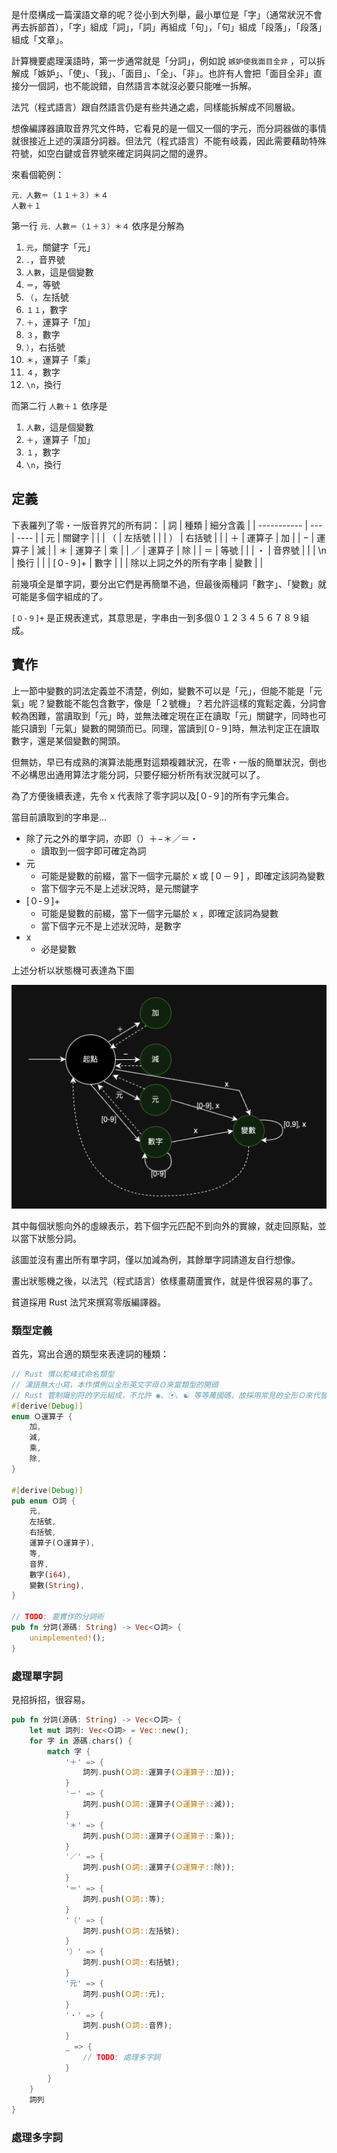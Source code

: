 是什麼構成一篇漢語文章的呢？從小到大列舉，最小單位是「字」（通常狀況不會再去拆部首），「字」組成「詞」，「詞」再組成「句」，「句」組成「段落」，「段落」組成「文章」。

計算機要處理漢語時，第一步通常就是「分詞」，例如說 `嫉妒使我面目全非` ，可以拆解成「嫉妒」、「使」、「我」、「面目」、「全」、「非」。也許有人會把「面目全非」直接分一個詞，也不能說錯，自然語言本就沒必要只能唯一拆解。

法咒（程式語言）跟自然語言仍是有些共通之處，同樣能拆解成不同層級。

想像編譯器讀取音界咒文件時，它看見的是一個又一個的字元，而分詞器做的事情就很接近上述的漢語分詞器。但法咒（程式語言）不能有岐義，因此需要藉助特殊符號，如空白鍵或音界號來確定詞與詞之間的邊界。

來看個範例：

```音界
元．人數＝（１１＋３）＊４
人數＋１
```

第一行 `元．人數＝（１＋３）＊４` 依序是分解為

1. `元`，關鍵字「元」
2. `．`，音界號
3. `人數`，這是個變數
4. `＝`，等號
5. `（`，左括號
6. `１１`，數字
7. `＋`，運算子「加」
8. `３`，數字
9. `）`，右括號
10. `＊`，運算子「乘」
11. `４`，數字
12. `\n`，換行

而第二行 `人數＋１` 依序是

1. `人數`，這是個變數
2. `＋`，運算子「加」
3. `１`，數字
4. `\n`，換行

## 定義

下表羅列了零・一版音界咒的所有詞：
| 詞           | 種類  | 細分含義 |
| ----------- | --- | ---- |
| 元           | 關鍵字 |    |
| （           | 左括號 |     |
|  ）          | 右括號 |     |
| ＋           | 運算子 | 加    |
| −           | 運算子 | 減    |
| ＊           | 運算子 | 乘    |
| ／           | 運算子 | 除    |
| ＝           | 等號  |      |
| ・           | 音界號 |      |
| \n           | 換行 |      |
| [０-９]+      | 數字  |      |
| 除以上詞之外的所有字串 | 變數  |      |

前幾項全是單字詞，要分出它們是再簡單不過，但最後兩種詞「數字」、「變數」就可能是多個字組成的了。

`[０-９]+` 是正規表達式，其意思是，字串由一到多個０１２３４５６７８９組成。

## 實作

上一節中變數的詞法定義並不清楚，例如，變數不可以是「元」，但能不能是「元氣」呢？變數能不能包含數字，像是「２號機」？若允許這樣的寬鬆定義，分詞會較為困難，當讀取到「元」時，並無法確定現在正在讀取「元」關鍵字，同時也可能只讀到「元氣」變數的開頭而已。同理，當讀到[０-９]時，無法判定正在讀取數字，還是某個變數的開頭。

但無妨，早已有成熟的演算法能應對這類複雜狀況，在零・一版的簡單狀況，倒也不必構思出通用算法才能分詞，只要仔細分析所有狀況就可以了。

為了方便後續表達，先令 x 代表除了零字詞以及[０-９]的所有字元集合。

當目前讀取到的字串是...

- 除了元之外的單字詞，亦即（）＋−＊／＝・ 
    - 讀取到一個字即可確定為詞
- 元
    - 可能是變數的前綴，當下一個字元屬於 x 或 [０－９] ，即確定該詞為變數
    - 當下個字元不是上述狀況時，是元關鍵字
- [０-９]+
    - 可能是變數的前綴，當下一個字元屬於 x ，即確定該詞為變數
    - 當下個字元不是上述狀況時，是數字
- x
    - 必是變數

上述分析以狀態機可表達為下圖

![零・一版分詞狀態機](../image/零・一版分詞狀態機.png)

其中每個狀態向外的虛線表示，若下個字元匹配不到向外的實線，就走回原點，並以當下狀態分詞。

該圖並沒有畫出所有單字詞，僅以加減為例，其餘單字詞請道友自行想像。

畫出狀態機之後，以法咒（程式語言）依樣畫葫蘆實作，就是件很容易的事了。

貧道採用 Rust 法咒來撰寫零版編譯器。

### 類型定義

首先，寫出合適的類型來表達詞的種類：

```rust
// Rust 慣以駝峰式命名類型
// 漢語無大小寫，本作慣例以全形英文字母Ｏ來當類型的開頭
// Rust 管制識別符的字元組成，不允許 ◉、⦿、☯︎ 等等萬國碼，故採用常見的全形Ｏ來代替。
#[derive(Debug)]
enum Ｏ運算子 {
    加,
    減,
    乘,
    除,
}

#[derive(Debug)]
pub enum Ｏ詞 {
    元,
    左括號,
    右括號,
    運算子(Ｏ運算子),
    等,
    音界,
    數字(i64),
    變數(String),
}

// TODO: 要實作的分詞術
pub fn 分詞(源碼: String) -> Vec<Ｏ詞> {
    unimplemented!();
}
```

### 處理單字詞

見招拆招，很容易。

```rust
pub fn 分詞(源碼: String) -> Vec<Ｏ詞> {
    let mut 詞列: Vec<Ｏ詞> = Vec::new();
    for 字 in 源碼.chars() {
        match 字 {
            '＋' => {
                詞列.push(Ｏ詞::運算子(Ｏ運算子::加));
            }
            '－' => {
                詞列.push(Ｏ詞::運算子(Ｏ運算子::減));
            }
            '＊' => {
                詞列.push(Ｏ詞::運算子(Ｏ運算子::乘));
            }
            '／' => {
                詞列.push(Ｏ詞::運算子(Ｏ運算子::除));
            }
            '＝' => {
                詞列.push(Ｏ詞::等);
            }
            '（' => {
                詞列.push(Ｏ詞::左括號);
            }
            '）' => {
                詞列.push(Ｏ詞::右括號);
            }
            '元' => {
                詞列.push(Ｏ詞::元);
            }
            '・' => {
                詞列.push(Ｏ詞::音界);
            }
            _ => {
                // TODO: 處理多字詞
            }
        }
    }
    詞列
}
```

### 處理多字詞